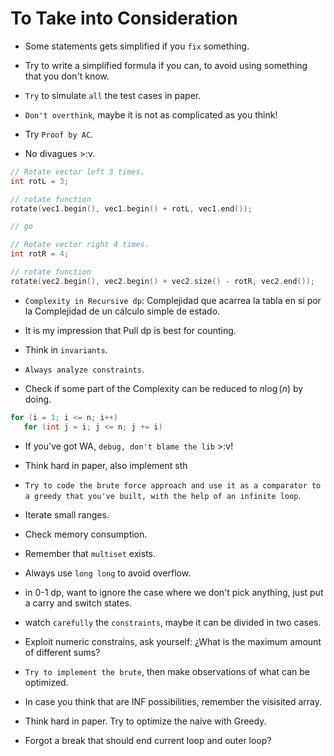 # To Take into Consideration

* Some statements gets simplified if you `fix` something.

* Try to write a simplified formula if you can, to avoid using something that you don't know.

* `Try` to simulate `all` the test cases in paper.

* `Don't overthink`, maybe it is not as complicated as you think!

* Try `Proof by AC`.

* No divagues >:v.

```C++
// Rotate vector left 3 times.
int rotL = 3;

// rotate function
rotate(vec1.begin(), vec1.begin() + rotL, vec1.end());

// go

// Rotate vector right 4 times.
int rotR = 4;

// rotate function
rotate(vec2.begin(), vec2.begin() + vec2.size() - rotR, vec2.end());
```

* `Complexity in Recursive dp`: Complejidad que acarrea la tabla en sí por la Complejidad de un cálculo simple de estado.

* It is my impression that Pull dp is best for counting.

* Think in `invariants`.

* `Always analyze constraints`.

* Check if some part of the Complexity can be reduced to $n \log(n)$ by doing.

```C++
for (i = 1; i <= n; i++)
   for (int j = i; j <= n; j += i)
```

* If you've got WA, `debug, don't blame the lib` >:v!

* Think hard in paper, also implement sth

* `Try to code the brute force approach and use it as a comparator to a greedy that you've built, with the help of an infinite loop`.

* Iterate small ranges.

* Check memory consumption.

* Remember that `multiset` exists.

* Always use `long long` to avoid overflow.

* in 0-1 dp, want to ignore the case where we don't pick anything, just put a carry and switch states.

* watch `carefully` the `constraints`, maybe it can be divided in two cases.

* Exploit numeric constrains, ask yourself: ¿What is the maximum amount of different sums?

* `Try to implement the brute`, then make observations of what can be optimized.

* In case you think that are INF possibilities, remember the visisited array.

* Think hard in paper. Try to optimize the naive with Greedy.

* Forgot a break that should end current loop and outer loop?
